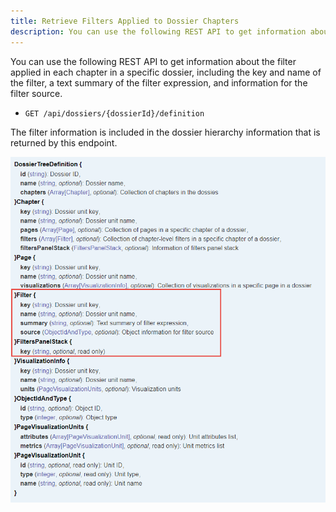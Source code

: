 ```yaml
---
title: Retrieve Filters Applied to Dossier Chapters
description: You can use the following REST API to get information about the filter applied in each chapter in a specific dossier, including the key and name of the filter, a text summary of the filter expression, and information for the filter source.
---
```


You can use the following REST API to get information about the filter applied in each chapter in a specific dossier, including the key and name of the filter, a text summary of the filter expression, and information for the filter source.

- `GET /api/dossiers/{dossierId}/definition`

The filter information is included in the dossier hierarchy information that is returned by this endpoint.

![dossierDefinitionWithFilter](../../images/dossierDefinitionWithFilter.png)
